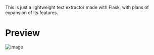 This is just a lightweight text extractor made with Flask, with plans of expansion of its features.
# Preview
![image](https://github.com/user-attachments/assets/3073477d-a792-4b31-9892-52ba784deaf7)
